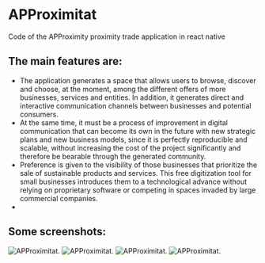 # APProximitat
Code of the APProximity proximity trade application in react native
## The main features are: 
- The application generates a space that allows users to browse, discover and choose, at the moment, among the different offers of more businesses, services and entities. In addition, it generates direct and interactive communication channels between businesses and potential consumers.
- At the same time, it must be a process of improvement in digital communication that can become its own in the future with new strategic plans and new business models, since it is perfectly reproducible and scalable, without increasing the cost of the project significantly and therefore be bearable through the generated community.
- Preference is given to the visibility of those businesses that prioritize the sale of sustainable products and services. This free digitization tool for small businesses introduces them to a technological advance without relying on proprietary software or competing in spaces invaded by large commercial companies.
- 
## Some screenshots:
![APProximitat](https://approximitat.cat/imgs-github/IMG_2122.jpg.).
![APProximitat](https://approximitat.cat/imgs-github/IMG_2123.jpg.).
![APProximitat](https://approximitat.cat/imgs-github/IMG_2126.jpg.).
![APProximitat](https://approximitat.cat/imgs-github/IMG_2122.jpg.).
